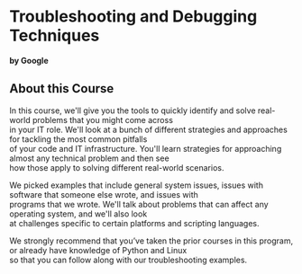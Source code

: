 # Troubleshooting and Debugging Techniques

**by Google**

## About this Course

In this course, we'll give you the tools to quickly identify and solve real-world problems that you might come across\
in your IT role. We'll look at a bunch of different strategies and approaches for tackling the most common pitfalls\
of your code and IT infrastructure. You'll learn strategies for approaching almost any technical problem and then see\
how those apply to solving different real-world scenarios.

We picked examples that include general system issues, issues with software that someone else wrote, and issues with\
programs that we wrote. We'll talk about problems that can affect any operating system, and we'll also look\
at challenges specific to certain platforms and scripting languages.

We strongly recommend that you’ve taken the prior courses in this program, or already have knowledge of Python and Linux\
so that you can follow along with our troubleshooting examples.